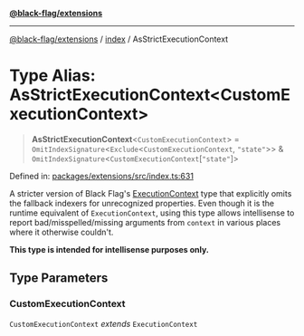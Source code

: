 [**@black-flag/extensions**](../../README.md)

***

[@black-flag/extensions](../../README.md) / [index](../README.md) / AsStrictExecutionContext

# Type Alias: AsStrictExecutionContext\<CustomExecutionContext\>

> **AsStrictExecutionContext**\<`CustomExecutionContext`\> = `OmitIndexSignature`\<`Exclude`\<`CustomExecutionContext`, `"state"`\>\> & `OmitIndexSignature`\<`CustomExecutionContext`\[`"state"`\]\>

Defined in: [packages/extensions/src/index.ts:631](https://github.com/Xunnamius/black-flag/blob/c5ada654b2eb8206c373e88bdba1d3a12ccec944/packages/extensions/src/index.ts#L631)

A stricter version of Black Flag's
[ExecutionContext](https://github.com/Xunnamius/black-flag/blob/main/docs/api/src/exports/util/type-aliases/ExecutionContext.md)
type that explicitly omits the fallback indexers for unrecognized properties.
Even though it is the runtime equivalent of `ExecutionContext`, using this
type allows intellisense to report bad/misspelled/missing arguments from
`context` in various places where it otherwise couldn't.

**This type is intended for intellisense purposes only.**

## Type Parameters

### CustomExecutionContext

`CustomExecutionContext` *extends* `ExecutionContext`

